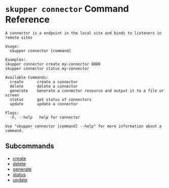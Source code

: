 # `skupper connector` Command Reference

```
A connector is a endpoint in the local site and binds to listeners in remote sites

Usage:
  skupper connector [command]

Examples:
skupper connector create my-connector 8080
skupper connector status my-connector

Available Commands:
  create      create a connector
  delete      delete a connector
  generate    Generate a connector resource and output it to a file or screen
  status      get status of connectors
  update      update a connector

Flags:
  -h, --help   help for connector

Use "skupper connector [command] --help" for more information about a command.
```

## Subcommands
- [create](./skupper_connector_create.md)
- [delete](./skupper_connector_delete.md)
- [generate](./skupper_connector_generate.md)
- [status](./skupper_connector_status.md)
- [update](./skupper_connector_update.md)

